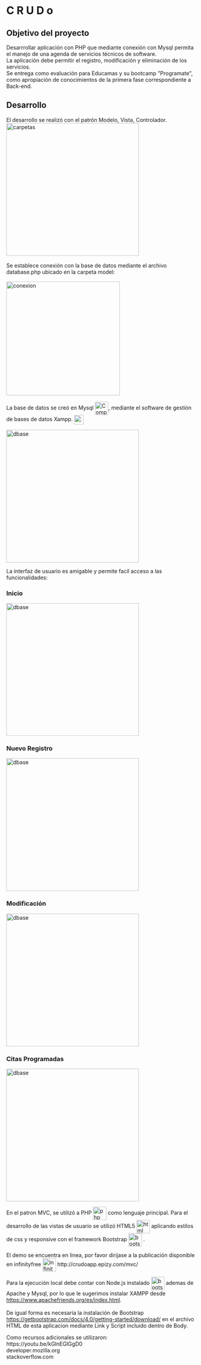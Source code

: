 <h1>C R U D o </h1>



<h2>Objetivo del proyecto</h2>
<p>Desarrrollar aplicación con PHP que mediante conexión con Mysql permita el manejo de una agenda de servicios técnicos de software.</br>
La aplicación debe permitir el registro, modificación y eliminación de los servicios.</br> 
Se entrega como evaluación para Educamas y su bootcamp "Programate", como apropiación de conocimientos de la primera fase correspondiente a Back-end.</p> 
   
<h2>Desarrollo</h2>

<p>El desarrollo se realizó con el patrón Modelo,  Vista, Controlador.
<img src="https://user-images.githubusercontent.com/97111500/160463352-b4fc2ca1-2ca4-4b85-9759-5c73be6a8510.png"
min-width="100px" max-width="350px" width="350px" align="center" alt="carpetas">
</br>  </br>
Se establece conexión con la base de datos mediante el archivo database.php ubicado en la carpeta model: 
</br></br>
<img src="https://user-images.githubusercontent.com/97111500/160465030-df9a69fb-7f1e-4c66-bd94-41e5c1e56081.png"
min-width="150px" max-width="300px" width="300px" align="center" alt="conexion"> </br></br>
La base de datos se creó en Mysql <img src="https://user-images.githubusercontent.com/97111500/160452093-5aba66a8-7ef5-47c6-aa93-9f0671e7dbe8.png" min-width="35px" max-width="35px" width="35px" align="center" alt="Computador">, 
mediante el software de gestión de bases de datos Xampp. 
<img src="https://user-images.githubusercontent.com/97111500/160452976-137d77f3-40da-46ea-987f-4bfc872d0ae4.png" 
min-width="25px" max-width="25px" width="25px" align="center" alt="xampp"></br>

<img src="https://user-images.githubusercontent.com/97111500/160471075-90309d2a-08f1-4f81-ba3b-cfb954572b15.png" min-width="350px" max-width="350px" width="350px" align="center" alt="dbase"> </br>

La interfaz de usuario es amigable y permite facil acceso a las funcionalidades:</br>
<h3>Inicio</h3>
<img src="https://user-images.githubusercontent.com/97111500/160471645-2aa103f1-1fe8-43e3-9508-2073964bd4a1.jpg" min-width="350px" max-width="350px" width="350px" align="center" alt="dbase"> </br>

<h3>Nuevo Registro</h3>
<img src="https://user-images.githubusercontent.com/97111500/160472064-ec826dec-ce0d-4e86-b7b0-3c11ebbfcda1.jpg" min-width="350px" max-width="350px" width="350px" align="center" alt="dbase"> </br>

<h3>Modificación</h3>
<img src="https://user-images.githubusercontent.com/97111500/160472318-53b6842c-f4c0-4312-85fd-f2e40b00c677.jpg" min-width="350px" max-width="350px" width="350px" align="center" alt="dbase"> </br>

<h3>Citas Programadas</h3>
<img src="https://user-images.githubusercontent.com/97111500/160472595-22f42360-13f4-488c-8401-6f1dd5b48e83.jpg" min-width="350px" max-width="350px" width="350px" align="center" alt="dbase"> </br>


En el patron MVC, se utilizó a PHP <img src="https://user-images.githubusercontent.com/97111500/160454430-4903e3a7-de86-4264-af10-b57b890b8158.png" 
min-width="25px" max-width="35px" width="35px" align="center" alt="php"> como lenguaje principal. Para el desarrollo de las vistas de usuario se utilizó HTML5 <img src="https://user-images.githubusercontent.com/97111500/160455138-e9d2a0d9-1bc0-471e-8824-69692e671c3c.png" 
min-width="25px" max-width="35px" width="35px" align="center" alt="html"> aplicando estilos de css y responsive con el framework Bootstrap
<img src="https://user-images.githubusercontent.com/97111500/160455506-82fc158d-8260-4348-8ad1-9cf03ce5701d.png" 
min-width="25px" max-width="35px" width="35px" align="center" alt="bootstrap"> .

<p>El demo se encuentra en linea, por favor dirijase a la publicación disponible en infinityfree  <img src="https://user-images.githubusercontent.com/97111500/160496223-2ee514c4-a861-45e5-ac5d-139f33697f06.png" min-width="25px" max-width="35px" width="35px" align="center" alt="infinity"> http://crudoapp.epizy.com/mvc/ </br>

Para la ejecución local debe contar con Node.js instalado <img src="https://user-images.githubusercontent.com/97111500/160457574-a652c8f8-6e17-4dda-9ee0-b7d72d3213a8.png" 
min-width="25px" max-width="35px" width="35px" align="center" alt="bootstrap"> ademas de Apache y Mysql, por lo que le sugerimos instalar XAMPP desde https://www.apachefriends.org/es/index.html. </BR></br>
De igual forma es necesaria la instalación de Bootstrap https://getbootstrap.com/docs/4.0/getting-started/download/ en el archivo HTML de esta aplicacion mediante Link y Script incluido dentro de Body. 
</p>



<p>Como recursos adicionales se utilizaron:</br>
https://youtu.be/kGlnEGIGgD0</br>
developer.mozilla.org</br>
stackoverflow.com</br>
</p> 

